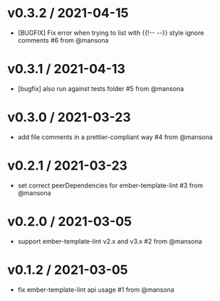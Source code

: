 v0.3.2 / 2021-04-15
==================
* [BUGFIX] Fix error when trying to list with {{!-- --}} style ignore comments #6 from @mansona

v0.3.1 / 2021-04-13
==================
* [bugfix] also run against tests folder #5 from @mansona

v0.3.0 / 2021-03-23
==================
* add file comments in a prettier-compliant way #4 from @mansona

v0.2.1 / 2021-03-23
==================
* set correct peerDependencies for ember-template-lint #3 from @mansona

v0.2.0 / 2021-03-05
==================
* support ember-template-lint v2.x and v3.x #2 from @mansona

v0.1.2 / 2021-03-05
==================
* fix ember-template-lint api usage #1 from @mansona
